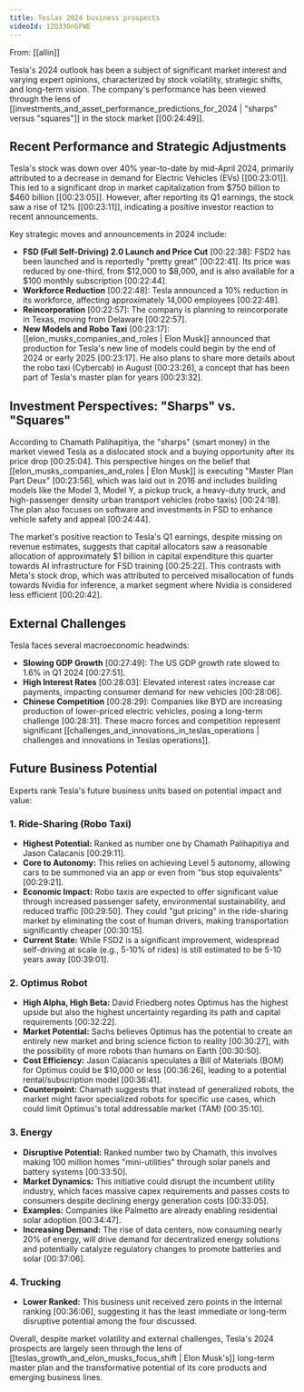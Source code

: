 ```yaml
---
title: Teslas 2024 business prospects
videoId: 1ZQ33OnGFWE
---
```


From: [[allin]] <br/> 

Tesla's 2024 outlook has been a subject of significant market interest and varying expert opinions, characterized by stock volatility, strategic shifts, and long-term vision. The company's performance has been viewed through the lens of [[investments_and_asset_performance_predictions_for_2024 | "sharps" versus "squares"]] in the stock market [[00:24:49]].

## Recent Performance and Strategic Adjustments
Tesla's stock was down over 40% year-to-date by mid-April 2024, primarily attributed to a decrease in demand for Electric Vehicles (EVs) [[00:23:01]]. This led to a significant drop in market capitalization from $750 billion to $460 billion [[00:23:05]]. However, after reporting its Q1 earnings, the stock saw a rise of 12% [[00:23:11]], indicating a positive investor reaction to recent announcements.

Key strategic moves and announcements in 2024 include:
*   **FSD (Full Self-Driving) 2.0 Launch and Price Cut** <a class="yt-timestamp" data-t="00:22:38">[00:22:38]</a>: FSD2 has been launched and is reportedly "pretty great" <a class="yt-timestamp" data-t="00:22:41">[00:22:41]</a>. Its price was reduced by one-third, from $12,000 to $8,000, and is also available for a $100 monthly subscription <a class="yt-timestamp" data-t="00:22:44">[00:22:44]</a>.
*   **Workforce Reduction** <a class="yt-timestamp" data-t="00:22:48">[00:22:48]</a>: Tesla announced a 10% reduction in its workforce, affecting approximately 14,000 employees <a class="yt-timestamp" data-t="00:22:48">[00:22:48]</a>.
*   **Reincorporation** <a class="yt-timestamp" data-t="00:22:57">[00:22:57]</a>: The company is planning to reincorporate in Texas, moving from Delaware <a class="yt-timestamp" data-t="00:22:57">[00:22:57]</a>.
*   **New Models and Robo Taxi** <a class="yt-timestamp" data-t="00:23:17">[00:23:17]</a>: [[elon_musks_companies_and_roles | Elon Musk]] announced that production for Tesla's new line of models could begin by the end of 2024 or early 2025 <a class="yt-timestamp" data-t="00:23:17">[00:23:17]</a>. He also plans to share more details about the robo taxi (Cybercab) in August <a class="yt-timestamp" data-t="00:23:26">[00:23:26]</a>, a concept that has been part of Tesla's master plan for years <a class="yt-timestamp" data-t="00:23:32">[00:23:32]</a>.

## Investment Perspectives: "Sharps" vs. "Squares"
According to Chamath Palihapitiya, the "sharps" (smart money) in the market viewed Tesla as a dislocated stock and a buying opportunity after its price drop <a class="yt-timestamp" data-t="00:25:04">[00:25:04]</a>. This perspective hinges on the belief that [[elon_musks_companies_and_roles | Elon Musk]] is executing "Master Plan Part Deux" <a class="yt-timestamp" data-t="00:23:56">[00:23:56]</a>, which was laid out in 2016 and includes building models like the Model 3, Model Y, a pickup truck, a heavy-duty truck, and high-passenger density urban transport vehicles (robo taxis) <a class="yt-timestamp" data-t="00:24:18">[00:24:18]</a>. The plan also focuses on software and investments in FSD to enhance vehicle safety and appeal <a class="yt-timestamp" data-t="00:24:44">[00:24:44]</a>.

The market's positive reaction to Tesla's Q1 earnings, despite missing on revenue estimates, suggests that capital allocators saw a reasonable allocation of approximately $1 billion in capital expenditure this quarter towards AI infrastructure for FSD training <a class="yt-timestamp" data-t="00:25:22">[00:25:22]</a>. This contrasts with Meta's stock drop, which was attributed to perceived misallocation of funds towards Nvidia for inference, a market segment where Nvidia is considered less efficient <a class="yt-timestamp" data-t="00:20:42">[00:20:42]</a>.

## External Challenges
Tesla faces several macroeconomic headwinds:
*   **Slowing GDP Growth** <a class="yt-timestamp" data-t="00:27:49">[00:27:49]</a>: The US GDP growth rate slowed to 1.6% in Q1 2024 <a class="yt-timestamp" data-t="00:27:51">[00:27:51]</a>.
*   **High Interest Rates** <a class="yt-timestamp" data-t="00:28:03">[00:28:03]</a>: Elevated interest rates increase car payments, impacting consumer demand for new vehicles <a class="yt-timestamp" data-t="00:28:06">[00:28:06]</a>.
*   **Chinese Competition** <a class="yt-timestamp" data-t="00:28:29">[00:28:29]</a>: Companies like BYD are increasing production of lower-priced electric vehicles, posing a long-term challenge <a class="yt-timestamp" data-t="00:28:31">[00:28:31]</a>. These macro forces and competition represent significant [[challenges_and_innovations_in_teslas_operations | challenges and innovations in Teslas operations]].

## Future Business Potential
Experts rank Tesla's future business units based on potential impact and value:

### 1. Ride-Sharing (Robo Taxi)
*   **Highest Potential:** Ranked as number one by Chamath Palihapitiya and Jason Calacanis <a class="yt-timestamp" data-t="00:29:11">[00:29:11]</a>.
*   **Core to Autonomy:** This relies on achieving Level 5 autonomy, allowing cars to be summoned via an app or even from "bus stop equivalents" <a class="yt-timestamp" data-t="00:29:21">[00:29:21]</a>.
*   **Economic Impact:** Robo taxis are expected to offer significant value through increased passenger safety, environmental sustainability, and reduced traffic <a class="yt-timestamp" data-t="00:29:50">[00:29:50]</a>. They could "gut pricing" in the ride-sharing market by eliminating the cost of human drivers, making transportation significantly cheaper <a class="yt-timestamp" data-t="00:30:15">[00:30:15]</a>.
*   **Current State:** While FSD2 is a significant improvement, widespread self-driving at scale (e.g., 5-10% of rides) is still estimated to be 5-10 years away <a class="yt-timestamp" data-t="00:39:01">[00:39:01]</a>.

### 2. Optimus Robot
*   **High Alpha, High Beta:** David Friedberg notes Optimus has the highest upside but also the highest uncertainty regarding its path and capital requirements <a class="yt-timestamp" data-t="00:32:22">[00:32:22]</a>.
*   **Market Potential:** Sachs believes Optimus has the potential to create an entirely new market and bring science fiction to reality <a class="yt-timestamp" data-t="00:30:27">[00:30:27]</a>, with the possibility of more robots than humans on Earth <a class="yt-timestamp" data-t="00:30:50">[00:30:50]</a>.
*   **Cost Efficiency:** Jason Calacanis speculates a Bill of Materials (BOM) for Optimus could be $10,000 or less <a class="yt-timestamp" data-t="00:36:26">[00:36:26]</a>, leading to a potential rental/subscription model <a class="yt-timestamp" data-t="00:36:41">[00:36:41]</a>.
*   **Counterpoint:** Chamath suggests that instead of generalized robots, the market might favor specialized robots for specific use cases, which could limit Optimus's total addressable market (TAM) <a class="yt-timestamp" data-t="00:35:10">[00:35:10]</a>.

### 3. Energy
*   **Disruptive Potential:** Ranked number two by Chamath, this involves making 100 million homes "mini-utilities" through solar panels and battery systems <a class="yt-timestamp" data-t="00:33:50">[00:33:50]</a>.
*   **Market Dynamics:** This initiative could disrupt the incumbent utility industry, which faces massive capex requirements and passes costs to consumers despite declining energy generation costs <a class="yt-timestamp" data-t="00:33:05">[00:33:05]</a>.
*   **Examples:** Companies like Palmetto are already enabling residential solar adoption <a class="yt-timestamp" data-t="00:34:47">[00:34:47]</a>.
*   **Increasing Demand:** The rise of data centers, now consuming nearly 20% of energy, will drive demand for decentralized energy solutions and potentially catalyze regulatory changes to promote batteries and solar <a class="yt-timestamp" data-t="00:37:06">[00:37:06]</a>.

### 4. Trucking
*   **Lower Ranked:** This business unit received zero points in the internal ranking <a class="yt-timestamp" data-t="00:36:06">[00:36:06]</a>, suggesting it has the least immediate or long-term disruptive potential among the four discussed.

Overall, despite market volatility and external challenges, Tesla's 2024 prospects are largely seen through the lens of [[teslas_growth_and_elon_musks_focus_shift | Elon Musk's]] long-term master plan and the transformative potential of its core products and emerging business lines.